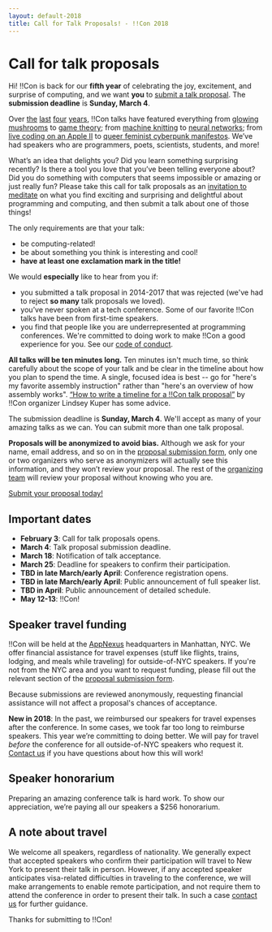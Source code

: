 ```yaml
---
layout: default-2018
title: Call for Talk Proposals! - !!Con 2018
---
```


# Call for talk proposals

Hi! !!Con is back for our **fifth year** of celebrating the joy, excitement, and surprise of computing, and we want **you** to [submit a talk proposal](https://docs.google.com/forms/d/1E2VhkUBqwwQgtcPdSBB6F_N-c7wSUc9bOm7yJaXD6iQ/). The **submission deadline** is **Sunday, March 4**.

Over [the](2017/speakers.html) [last](2016/speakers.html) [four](2015/speakers.html) [years](2014/speakers.html), !!Con talks have featured everything from [glowing mushrooms](https://www.youtube.com/watch?v=T75FvUDirNM) to [game theory](https://www.youtube.com/watch?v=RHg2JIvoaq0); from [machine knitting](https://www.youtube.com/watch?v=ihqcgrR0azw) to [neural networks](https://www.youtube.com/watch?v=7_DX1EGKZXY); from [live coding on an Apple II](https://www.youtube.com/watch?v=DY4t9IHFD4E) to [queer feminist cyberpunk manifestos](https://www.youtube.com/watch?v=5GiQovHaT_g). We’ve had speakers who are programmers, poets, scientists, students, and more!

What’s an idea that delights you? Did you learn something surprising recently? Is there a tool you love that you’ve been telling everyone about? Did you do something with computers that seems impossible or amazing or just really fun? Please take this call for talk proposals as an [invitation to meditate](https://twitter.com/akaptur/status/583115830621184000) on what you find exciting and surprising and delightful about programming and computing, and then submit a talk about one of those things!

The only requirements are that your talk:

  * be computing-related!
  * be about something you think is interesting and cool!
  * **have at least one exclamation mark in the title!**

We would **especially** like to hear from you if:

  * you submitted a talk proposal in 2014-2017 that was rejected (we've had to reject **so many** talk proposals we loved).
  * you’ve never spoken at a tech conference. Some of our favorite !!Con talks have been from first-time speakers.
  * you find that people like you are underrepresented at programming conferences. We're committed to doing work to make !!Con a good experience for you. See our [code of conduct](conduct.html).

**All talks will be ten minutes long.** Ten minutes isn't much time, so think carefully about the scope of your talk and be clear in the timeline about how you plan to spend the time. A single, focused idea is best -- go for "here's my favorite assembly instruction" rather than "here's an overview of how assembly works". [“How to write a timeline for a !!Con talk proposal”](http://composition.al/blog/2017/06/30/how-to-write-a-timeline-for-a-bangbangcon-talk-proposal/) by !!Con organizer Lindsey Kuper has some advice.

The submission deadline is **Sunday, March 4**. We'll accept as many of your amazing talks as we can. You can submit more than one talk proposal.

**Proposals will be anonymized to avoid bias.** Although we ask for your name, email address, and so on in the [proposal submission form](https://docs.google.com/forms/d/1E2VhkUBqwwQgtcPdSBB6F_N-c7wSUc9bOm7yJaXD6iQ/), only one or two organizers who serve as anonymizers will actually see this information, and they won’t review your proposal.  The rest of the [organizing team](index.html#organizers) will review your proposal without knowing who you are.

[Submit your proposal today!](https://docs.google.com/forms/d/1E2VhkUBqwwQgtcPdSBB6F_N-c7wSUc9bOm7yJaXD6iQ/)

## Important dates

  * **February 3**: Call for talk proposals opens.
  * **March 4**: Talk proposal submission deadline.
  * **March 18**: Notification of talk acceptance.
  * **March 25**: Deadline for speakers to confirm their participation.
  * **TBD in late March/early April**: Conference registration opens.
  * **TBD in late March/early April**: Public announcement of full speaker list.
  * **TBD in April**: Public announcement of detailed schedule.
  * **May 12-13**: !!Con!

<a name="speaker-travel-funding"></a>

## Speaker travel funding

!!Con will be held at the [AppNexus](http://appnexus.com) headquarters in Manhattan, NYC.  We offer financial assistance for travel expenses (stuff like flights, trains, lodging, and meals while traveling) for outside-of-NYC speakers.  If you're not from the NYC area and you want to request funding, please fill out the relevant section of the [proposal submission form](https://docs.google.com/forms/d/1E2VhkUBqwwQgtcPdSBB6F_N-c7wSUc9bOm7yJaXD6iQ/).

Because submissions are reviewed anonymously, requesting financial assistance will not affect a proposal's chances of acceptance.

**New in 2018**: In the past, we reimbursed our speakers for travel expenses after the conference.  In some cases, we took far too long to reimburse speakers.  This year we’re committing to doing better.  We will pay for travel *before* the conference for all outside-of-NYC speakers who request it.  [Contact us](index.html#organizers) if you have questions about how this will work!

<a name="speaker-honorarium"></a>

## Speaker honorarium

Preparing an amazing conference talk is hard work. To show our appreciation, we’re paying all our speakers a $256 honorarium.

## A note about travel

We welcome all speakers, regardless of nationality.  We generally expect that accepted speakers who confirm their participation will travel to New York to present their talk in person.  However, if any accepted speaker anticipates visa-related difficulties in traveling to
the conference, we will make arrangements to enable remote
participation, and not require them to attend the conference in order to present their talk.  In such a case [contact us](index.html#organizers) for further guidance.

Thanks for submitting to !!Con!
